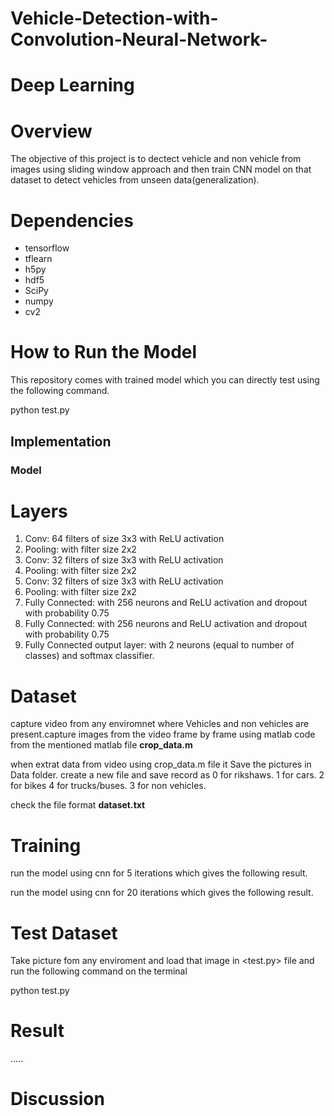 # Vehicle-Detection-with-Convolution-Neural-Network-

# Deep Learning

# Overview

The objective of this project is to dectect vehicle and non vehicle from images using sliding window approach and then train CNN model on that dataset to detect vehicles from unseen data(generalization).

# Dependencies

- tensorflow
- tflearn
- h5py
- hdf5
- SciPy
- numpy
- cv2

# How to Run the Model

This repository comes with trained model which you can directly test using the following command.

python test.py

## Implementation

### Model
# Layers
1. Conv: 64 filters of size 3x3 with ReLU activation
2. Pooling: with filter size 2x2
3. Conv: 32 filters of size 3x3 with ReLU activation
4. Pooling: with filter size 2x2
5. Conv: 32 filters of size 3x3 with ReLU activation
6. Pooling: with filter size 2x2
7. Fully Connected: with 256 neurons and ReLU activation and dropout with probability 0.75
8. Fully Connected: with 256 neurons and ReLU activation and dropout with probability 0.75
9. Fully Connected output layer: with 2 neurons (equal to number of classes) and softmax classifier.

# Dataset

capture video from any enviromnet where Vehicles and non vehicles are present.capture images from the video frame by frame using matlab code from the mentioned matlab file <b>crop_data.m</b>

when extrat data from video using crop_data.m file it Save the pictures in Data folder. create a new file and save record as
0 for rikshaws.
1 for cars.
2 for bikes
4 for trucks/buses.
3 for non vehicles.

check the file format <b>dataset.txt</b>

# Training

run the model using cnn for 5 iterations which gives the following result.




run the model using cnn for 20 iterations which gives the following result.




# Test Dataset

Take picture fom any enviroment and load that image in <test.py> file 
and run the following command on the terminal

python test.py


# Result

.....

# Discussion







